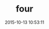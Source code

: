 ---
layout: post
title:  "four"
date:   2015-10-13 10:53:11
categories: jekyll update
image: ./images/potatoes.jpg
type: placecard
---